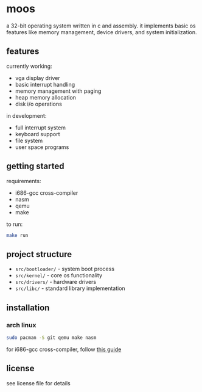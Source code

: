# moos

a 32-bit operating system written in c and assembly. it implements basic os features like memory management, device drivers, and system initialization.

## features

currently working:
- vga display driver
- basic interrupt handling
- memory management with paging
- heap memory allocation
- disk i/o operations

in development:
- full interrupt system
- keyboard support
- file system
- user space programs

## getting started

requirements:
- i686-gcc cross-compiler
- nasm
- qemu
- make

to run:
```bash
make run
```

## project structure
- `src/bootloader/` - system boot process
- `src/kernel/` - core os functionality
- `src/drivers/` - hardware drivers
- `src/libc/` - standard library implementation

## installation

### arch linux
```bash
sudo pacman -S git qemu make nasm
```

for i686-gcc cross-compiler, follow [this guide](https://wiki.osdev.org/GCC_Cross-Compiler)

## license
see license file for details
